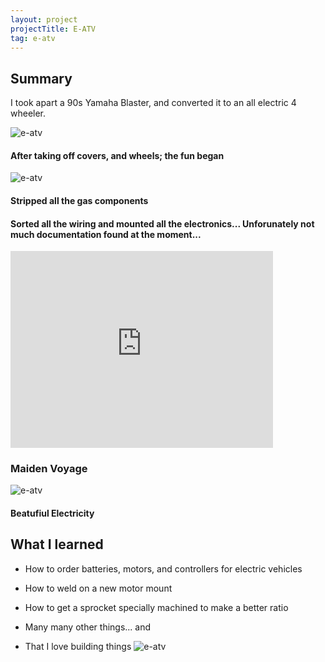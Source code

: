 ```yaml
---
layout: project
projectTitle: E-ATV
tag: e-atv
--- 
```

## Summary
I took apart a 90s Yamaha Blaster, and converted it to an all electric 4 wheeler.

![e-atv](https://tbportfolio.imfast.io/portfolio/e-atv/gas-frame-close.jpg)
#### After taking off covers, and wheels; the fun began

![e-atv](https://tbportfolio.imfast.io/portfolio/e-atv/stripped-down.jpg)
#### Stripped all the gas components

#### Sorted all the wiring and mounted all the electronics... Unforunately not much documentation found at the moment...

<iframe 
    width="420" 
    height="315"
    src="https://tbportfolio.imfast.io/portfolio/e-atv/maiden-voyage.mp4"
    frameborder="0"
    allowfullscreen>
</iframe>

### Maiden Voyage

![e-atv](https://tbportfolio.imfast.io/portfolio/e-atv/e-atv-solar.jpg)
#### Beatufiul Electricity

## What I learned
- How to order batteries, motors, and controllers for electric vehicles
- How to weld on a new motor mount
- How to get a sprocket specially machined to make a better ratio
- Many many other things... and

- That I love building things
![e-atv](https://tbportfolio.imfast.io/portfolio/e-atv/joy-ride.jpg)